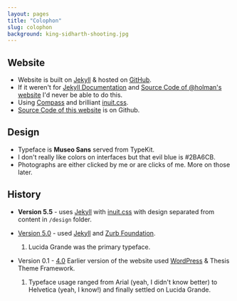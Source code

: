 ```yaml
---
layout: pages 
title: "Colophon"
slug: colophon
background: king-sidharth-shooting.jpg
---
```


## Website
* Website is built on [Jekyll](http://jekyllrb.com/) & hosted on [GitHub](http://github.com).
* If it weren't for [Jekyll Documentation](http://jekyllrb.com/) and [Source Code of @holman's website](https://github.com/holman/holman.github.com) I'd never be able to do this.
* Using [Compass](http://compass-lang.org/) and brilliant [inuit.css](http://inuitcss.com/).
* [Source Code of this website](https://github.com/kingsidharth/kingsidharth.github.com) is on Github.

## Design
* Typeface is **Museo Sans** served from TypeKit.
* I don't really like colors on interfaces but that evil blue is #2BA6CB.
* Photographs are either clicked by me or are clicks of me. More on those later. 

## History
- **Version 5.5** - uses [Jekyll](http://jekyllrb.com/) with [inuit.css](http://inuitcss.com/) with design separated from content in `/design` folder.

- [Version 5.0](https://github.com/kingsidharth/kingsidharth.github.com/tree/archive/1211) - used [Jekyll](http://jekyllrb.com/) and [Zurb Foundation](http://foundation.zurb.com).

    1. Lucida Grande was the primary typeface.

- Version 0.1 - [4.0](https://github.com/kingsidharth/ks1203) Earlier version of the website used [WordPress](http://wordpress.org) & Thesis Theme Framework.

    1. Typeface usage ranged from Arial (yeah, I didn't know better) to Helvetica (yeah, I know!) and finally settled on Lucida Grande. 

